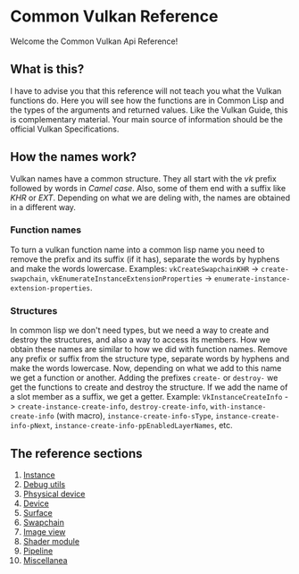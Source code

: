 
# Common Vulkan Reference

Welcome the Common Vulkan Api Reference! 

## What is this?

I have to advise you that this reference will not teach you what the Vulkan functions do. Here you will see how the functions are in Common Lisp and the types of the arguments and returned values. Like the Vulkan Guide, this is complementary material. Your main source of information should be the official Vulkan Specifications. 

## How the names work?

Vulkan names have a common structure. They all start with the *vk* prefix followed by words in *Camel case*. Also, some of them end with a suffix like *KHR* or *EXT*. Depending on what we are deling with, the names are obtained in a different way.

### Function names

To turn a vulkan function name into a common lisp name you need to remove the prefix and its suffix (if it has), separate the words by hyphens and make the words lowercase. Examples: `vkCreateSwapchainKHR` -> `create-swapchain`, `vkEnumerateInstanceExtensionProperties` -> `enumerate-instance-extension-properties`.

### Structures

In common lisp we don't need types, but we need a way to create and destroy the structures, and also a way to access its members. How we obtain these names are similar to how we did with function names. Remove any prefix or suffix from the structure type, separate words by hyphens and make the words lowercase. Now, depending on what we add to this name we get a function or another. Adding the prefixes `create-` or `destroy-` we get the functions to create and destroy the structure. If we add the name of a slot member as a suffix, we get a getter. Example: `VkInstanceCreateInfo` -> `create-instance-create-info`, `destroy-create-info`, `with-instance-create-info` (with macro), `instance-create-info-sType`, `instance-create-info-pNext`, `instance-create-info-ppEnabledLayerNames`, etc.

## The reference sections

1. [Instance](https://hectarea1996.github.io/common-vulkan/api/instance.html)
2. [Debug utils](https://hectarea1996.github.io/common-vulkan/api/debug-utils.html)
3. [Phsysical device](https://hectarea1996.github.io/common-vulkan/api/physical-device.html)
4. [Device](https://hectarea1996.github.io/common-vulkan/api/device.html)
5. [Surface](https://hectarea1996.github.io/common-vulkan/api/surface.html)
6. [Swapchain](https://hectarea1996.github.io/common-vulkan/api/swapchain.html)
7. [Image view](https://hectarea1996.github.io/common-vulkan/api/image-view.html)
8. [Shader module](https://hectarea1996.github.io/common-vulkan/api/image-view.html)
9. [Pipeline](https://hectarea1996.github.io/common-vulkan/api/pipeline.html)
10. [Miscellanea](https://hectarea1996.github.io/common-vulkan/api/miscellanea.html)
